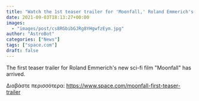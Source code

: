 ```yaml
---
title: "Watch the 1st teaser trailer for 'Moonfall,' Roland Emmerich's new sci-fi disaster film"
date: 2021-09-03T18:13:27+00:00
images:
  - "images/post/cs8RGbibGJRg8YHgwfzEym.jpg"
author: "AstroBot"
categories: ["News"]
tags: ["space.com"]
draft: false
---
```


The first teaser trailer for Roland Emmerich's new sci-fi film "Moonfall" has arrived. 

Διαβάστε περισσότερα: https://www.space.com/moonfall-first-teaser-trailer
